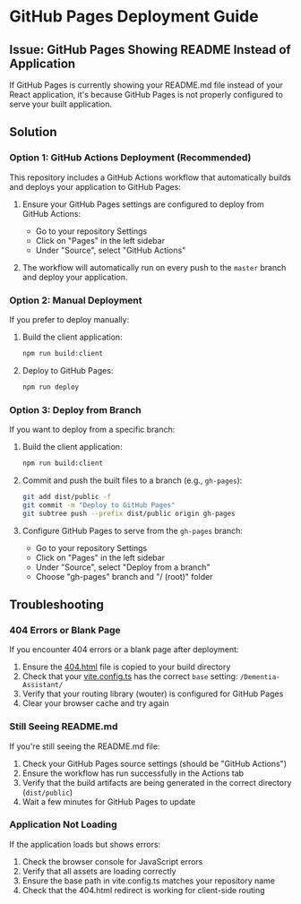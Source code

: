 # GitHub Pages Deployment Guide

## Issue: GitHub Pages Showing README Instead of Application

If GitHub Pages is currently showing your README.md file instead of your React application, it's because GitHub Pages is not properly configured to serve your built application.

## Solution

### Option 1: GitHub Actions Deployment (Recommended)

This repository includes a GitHub Actions workflow that automatically builds and deploys your application to GitHub Pages:

1. Ensure your GitHub Pages settings are configured to deploy from GitHub Actions:
   - Go to your repository Settings
   - Click on "Pages" in the left sidebar
   - Under "Source", select "GitHub Actions"

2. The workflow will automatically run on every push to the `master` branch and deploy your application.

### Option 2: Manual Deployment

If you prefer to deploy manually:

1. Build the client application:
   ```bash
   npm run build:client
   ```

2. Deploy to GitHub Pages:
   ```bash
   npm run deploy
   ```

### Option 3: Deploy from Branch

If you want to deploy from a specific branch:

1. Build the client application:
   ```bash
   npm run build:client
   ```

2. Commit and push the built files to a branch (e.g., `gh-pages`):
   ```bash
   git add dist/public -f
   git commit -m "Deploy to GitHub Pages"
   git subtree push --prefix dist/public origin gh-pages
   ```

3. Configure GitHub Pages to serve from the `gh-pages` branch:
   - Go to your repository Settings
   - Click on "Pages" in the left sidebar
   - Under "Source", select "Deploy from a branch"
   - Choose "gh-pages" branch and "/ (root)" folder

## Troubleshooting

### 404 Errors or Blank Page

If you encounter 404 errors or a blank page after deployment:

1. Ensure the [404.html](client/404.html) file is copied to your build directory
2. Check that your [vite.config.ts](vite.config.ts) has the correct `base` setting: `/Dementia-Assistant/`
3. Verify that your routing library (wouter) is configured for GitHub Pages
4. Clear your browser cache and try again

### Still Seeing README.md

If you're still seeing the README.md file:

1. Check your GitHub Pages source settings (should be "GitHub Actions")
2. Ensure the workflow has run successfully in the Actions tab
3. Verify that the build artifacts are being generated in the correct directory (`dist/public`)
4. Wait a few minutes for GitHub Pages to update

### Application Not Loading

If the application loads but shows errors:

1. Check the browser console for JavaScript errors
2. Verify that all assets are loading correctly
3. Ensure the base path in vite.config.ts matches your repository name
4. Check that the 404.html redirect is working for client-side routing